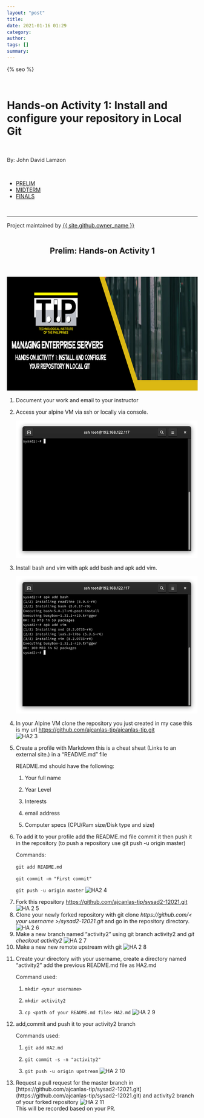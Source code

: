 ```yaml
---
layout: "post"
title: 
date: 2021-01-16 01:29
category: 
author: 
tags: []
summary: 
---
```


<html lang="{{ site.lang | default: "en-US" }}">
  <head>
    <meta charset="utf-8">
    <meta http-equiv="X-UA-Compatible" content="IE=edge">

{% seo %}
    <link rel="stylesheet" href="{{ '/assets/css/style.css?v=' | append: site.github.build_revision | relative_url }}">
    <script src="https://code.jquery.com/jquery-1.12.4.min.js" integrity="sha256-ZosEbRLbNQzLpnKIkEdrPv7lOy9C27hHQ+Xp8a4MxAQ=" crossorigin="anonymous"></script>
    <script src="{{ '/assets/js/respond.js' | relative_url }}"></script>
    <!--[if lt IE 9]>
      <script src="//html5shiv.googlecode.com/svn/trunk/html5.js"></script>
    <![endif]-->
    <!--[if lt IE 8]>
    <link rel="stylesheet" href="{{ '/assets/css/ie.css' | relative_url }}">
    <![endif]-->
    <link rel="stylesheet" href="assets/css/main.css" />
    <noscript><link rel="stylesheet" href="assets/css/noscript.css" /></noscript>


  </head>
  <body class="is-preload">
    <div class="wrapper">
        <div id="title">
          <br>
          <h1>Hands-on Activity 1: Install and configure your repository in Local Git</h1>
          <br>
          <p>By: John David Lamzon</p>
          <br>
          <nav id="nav">
						<ul class="links">
							<li class="active"><a href="index.html">PRELIM</a></li>
							<li><a href="generic.html">MIDTERM</a></li>
							<li><a href="elements.html">FINALS</a></li>
					  </ul>
          </nav>
          <br>
          <hr>
          <span class="credits left">Project maintained by <a href="{{ site.github.owner_url }}">{{ site.github.owner_name }}</a></span>
        </div>   
            <article class="post h-entry" itemscope="" itemtype="http://schema.org/BlogPosting">
<br>
  <header class="post-header">
    <h1 class="post-title p-name" itemprop="name headline">Prelim: Hands-on Activity 1</h1>
  </header>
  <div class="wrapper">
    <a href="elements.html" class="image fit"><img src="assets/images/HA1.jpg" alt="" width="700" height="300"></a>
    <ol>
  <li>
    <p>Document your work and email to your instructor</p>
    </li>
    <li>
        <p>Access your alpine VM via ssh or locally via console.</p>
<img src="assets/images/1.png" alt="" />
  </li>
  <li>
    <p>Install bash and vim with apk add bash and apk add vim.</p>
<img src="assets/images/2.png" alt="" />
  </li>
  <li>
    <p>In your Alpine VM clone the repository you just created in my case this is my url <a href="https://github.com/ajcanlas-tip/ajcanlas-tip.git">https://github.com/ajcanlas-tip/ajcanlas-tip.git</a><br>
<img src="https://user-images.githubusercontent.com/75419236/104206321-54bef780-546a-11eb-9a73-a39f8a6b7f30.png" alt="HA2 3"></p>
  </li>
  <li>
    <p>Create a profile with Markdown this is a cheat sheat (Links to an external site.) in a “README.md” file</p>
    <p>README.md should have the following:</p>
    <ol>
      <li>
        <p>Your full name</p>
      </li>
      <li>
        <p>Year Level</p>
      </li>
      <li>
        <p>Interests</p>
      </li>
      <li>
        <p>email address</p>
      </li>
      <li>
        <p>Computer specs (CPU/Ram size/Disk type and size)</p>
      </li>
    </ol>
  </li>
  <li>
    <p>To add it to your profile add the README.md file commit it then push it in the repository (to push a repository use git push -u origin master)</p>
    <p>Commands:</p>
    <p><code class="language-plaintext highlighter-rouge">git add README.md</code></p>
    <p><code class="language-plaintext highlighter-rouge">git commit -m "First commit"</code></p>
    <p><code class="language-plaintext highlighter-rouge">git push -u origin master</code>
<img src="https://user-images.githubusercontent.com/75419236/104207112-31487c80-546b-11eb-86f2-bfeec08efa09.png" alt="HA2 4"></p>
  </li>
  <li>Fork this repository <a href="https://github.com/ajcanlas-tip/sysad2-12021.git">https://github.com/ajcanlas-tip/sysad2-12021.git</a>
<img src="https://user-images.githubusercontent.com/75419236/104208717-c3e91b80-546b-11eb-97ac-cb234c7385bd.png" alt="HA 2 5"></li>
  <li>Clone your newly forked repository with git clone <em>https://github.com/&lt; your username &gt;/sysad2-12021.git</em> and  go in the repository directory.
<img src="https://user-images.githubusercontent.com/75419236/104208705-c186c180-546b-11eb-94c0-0ea2436c9fa5.png" alt="HA 2 6"></li>
  <li>Make a new branch named “activity2” using git branch activity2 and <em>git checkout activity2</em>
<img src="https://user-images.githubusercontent.com/75419236/104208844-f135c980-546b-11eb-9ce3-3c5ae160c66e.png" alt="HA 2 7 "></li>
  <li>Make a new new remote upstream with git 
<img src="https://user-images.githubusercontent.com/75419236/104208847-f266f680-546b-11eb-94e0-5ab3c2042175.png" alt="HA 2 8"></li>
  <li>
    <p>Create your directory with your username, create a directory named “activity2” add the previous README.md file as HA2.md</p>

<p>Command used:</p>

<ol>
    <li>
    <p><code class="language-plaintext highlighter-rouge">mkdir &lt;your username&gt;</code></p>
    </li>
    <li>
    <p><code class="language-plaintext highlighter-rouge">mkdir activity2</code></p>
    </li>
    <li>
    <p><code class="language-plaintext highlighter-rouge">cp &lt;path of your README.md file&gt; HA2.md</code>
<img src="https://user-images.githubusercontent.com/75419236/104209195-5b4e6e80-546c-11eb-9f29-9fcbb461e76f.png" alt="HA 2 9"></p>
      </li>
    </ol>
  </li>
  <li>
    <p>add,commit and push it to your activity2 branch</p>

<p>Commands used:</p>

<ol>
    <li>
    <p><code class="language-plaintext highlighter-rouge">git add HA2.md</code></p>
    </li>
    <li>
    <p><code class="language-plaintext highlighter-rouge">git commit -s -n "activity2"</code></p>
    </li>
    <li>
    <p><code class="language-plaintext highlighter-rouge">git push -u origin upstream</code>
<img src="https://user-images.githubusercontent.com/75419236/104209878-31497c00-546d-11eb-91e4-64d39116d761.png" alt="HA 2 10"></p>
      </li>
    </ol>
  </li>
  <li>Request a pull request for the master branch in [https://github.com/ajcanlas-tip/sysad2-12021.git] (https://github.com/ajcanlas-tip/sysad2-12021.git) and activity2 branch of your forked repository
<img src="https://user-images.githubusercontent.com/75419236/104209877-30b0e580-546d-11eb-9d02-16967b137009.png" alt="HA 2 11"><br>
 This will be recorded based on your PR.</li>

    
